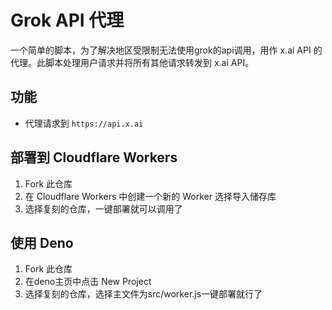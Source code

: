 # Grok API 代理

一个简单的脚本，为了解决地区受限制无法使用grok的api调用，用作 x.ai API 的代理。此脚本处理用户请求并将所有其他请求转发到 x.ai API。

## 功能

* 代理请求到 `https://api.x.ai`

## 部署到 Cloudflare Workers

1. Fork 此仓库
2. 在 Cloudflare Workers 中创建一个新的 Worker 选择导入储存库
3. 选择复刻的仓库，一键部署就可以调用了

##  使用 Deno

1. Fork 此仓库
2. 在deno主页中点击 New Project
3. 选择复刻的仓库，选择主文件为src/worker.js一键部署就行了